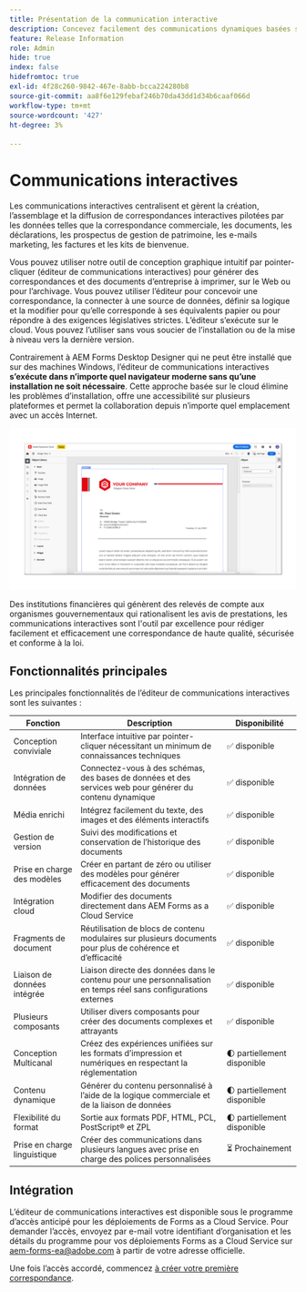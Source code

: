 ```yaml
---
title: Présentation de la communication interactive
description: Concevez facilement des communications dynamiques basées sur les données avec les communications interactives AEM Forms
feature: Release Information
role: Admin
hide: true
index: false
hidefromtoc: true
exl-id: 4f28c260-9842-467e-8abb-bcca224280b8
source-git-commit: aa8f6e129febaf246b70da43dd1d34b6caaf066d
workflow-type: tm+mt
source-wordcount: '427'
ht-degree: 3%

---
```


# Communications interactives

Les communications interactives centralisent et gèrent la création, l’assemblage et la diffusion de correspondances interactives pilotées par les données telles que la correspondance commerciale, les documents, les déclarations, les prospectus de gestion de patrimoine, les e-mails marketing, les factures et les kits de bienvenue.

Vous pouvez utiliser notre outil de conception graphique intuitif par pointer-cliquer (éditeur de communications interactives) pour générer des correspondances et des documents d’entreprise à imprimer, sur le Web ou pour l’archivage. Vous pouvez utiliser l’éditeur pour concevoir une correspondance, la connecter à une source de données, définir sa logique et la modifier pour qu’elle corresponde à ses équivalents papier ou pour répondre à des exigences législatives strictes. L’éditeur s’exécute sur le cloud. Vous pouvez l’utiliser sans vous soucier de l’installation ou de la mise à niveau vers la dernière version.

Contrairement à AEM Forms Desktop Designer qui ne peut être installé que sur des machines Windows, l’éditeur de communications interactives **s’exécute dans n’importe quel navigateur moderne sans qu’une installation ne soit nécessaire**. Cette approche basée sur le cloud élimine les problèmes d’installation, offre une accessibilité sur plusieurs plateformes et permet la collaboration depuis n’importe quel emplacement avec un accès Internet.

![Éditeur de communication interactive](/help/forms/assets/ic-editor.png)

Des institutions financières qui génèrent des relevés de compte aux organismes gouvernementaux qui rationalisent les avis de prestations, les communications interactives sont l&#39;outil par excellence pour rédiger facilement et efficacement une correspondance de haute qualité, sécurisée et conforme à la loi.


## Fonctionnalités principales

Les principales fonctionnalités de l’éditeur de communications interactives sont les suivantes :

| Fonction | Description | Disponibilité |
|------------|-------------|--------------|
| Conception conviviale | Interface intuitive par pointer-cliquer nécessitant un minimum de connaissances techniques | ✅ disponible |
| Intégration de données | Connectez-vous à des schémas, des bases de données et des services web pour générer du contenu dynamique | ✅ disponible |
| Média enrichi | Intégrez facilement du texte, des images et des éléments interactifs | ✅ disponible |
| Gestion de version | Suivi des modifications et conservation de l’historique des documents | ✅ disponible |
| Prise en charge des modèles | Créer en partant de zéro ou utiliser des modèles pour générer efficacement des documents | ✅ disponible |
| Intégration cloud | Modifier des documents directement dans AEM Forms as a Cloud Service | ✅ disponible |
| Fragments de document | Réutilisation de blocs de contenu modulaires sur plusieurs documents pour plus de cohérence et d’efficacité | ✅ disponible |
| Liaison de données intégrée | Liaison directe des données dans le contenu pour une personnalisation en temps réel sans configurations externes | ✅ disponible |
| Plusieurs composants | Utiliser divers composants pour créer des documents complexes et attrayants | ✅ disponible |
| Conception Multicanal | Créez des expériences unifiées sur les formats d’impression et numériques en respectant la réglementation | 🌓 partiellement disponible |
| Contenu dynamique | Générer du contenu personnalisé à l’aide de la logique commerciale et de la liaison de données | 🌓 partiellement disponible |
| Flexibilité du format | Sortie aux formats PDF, HTML, PCL, PostScript®️ et ZPL | 🌓 partiellement disponible |
| Prise en charge linguistique | Créer des communications dans plusieurs langues avec prise en charge des polices personnalisées | ⏳ Prochainement |

## Intégration

L’éditeur de communications interactives est disponible sous le programme d’accès anticipé pour les déploiements de Forms as a Cloud Service. Pour demander l’accès, envoyez par e-mail votre identifiant d’organisation et les détails du programme pour vos déploiements Forms as a Cloud Service sur [aem-forms-ea@adobe.com](mailto:aem-forms-ea@adobe.com) à partir de votre adresse officielle.

Une fois l’accès accordé, commencez [à créer votre première correspondance](https://video.tv.adobe.com/v/3444094/).

<!-- 

## Next

* Create your first correspondence
* Frequently asked issues


* Familiarize yourself with terminology and concepts
* Walkthrough of interactive communications editor
* Create a fragment
* Preview and test a correspondence

-->
